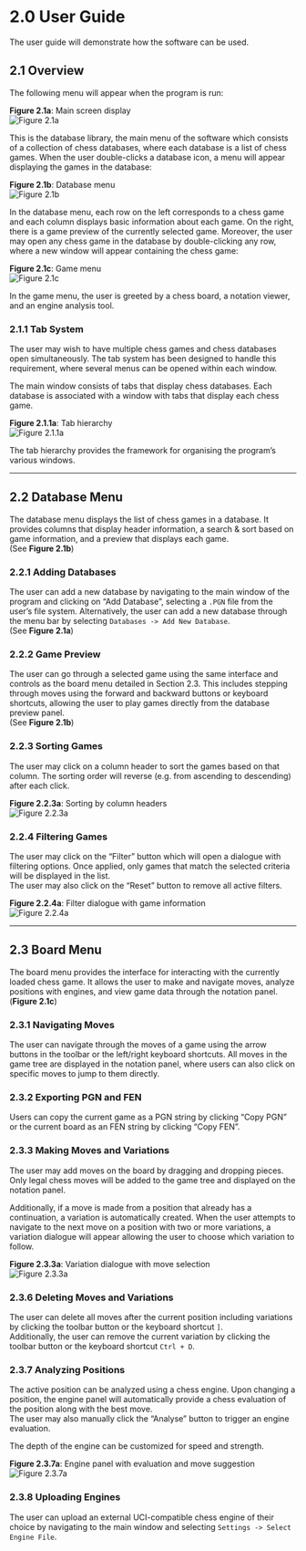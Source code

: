 # 2.0 User Guide

The user guide will demonstrate how the software can be used.

## 2.1 Overview

The following menu will appear when the program is run:

**Figure 2.1a**: Main screen display  
![Figure 2.1a](./screenshots/Figure_2.1a.png)

This is the database library, the main menu of the software which consists of a collection of chess databases, where each database is a list of chess games. When the user double-clicks a database icon, a menu will appear displaying the games in the database:

**Figure 2.1b**: Database menu  
![Figure 2.1b](screenshots/Figure_2.1b.png)

In the database menu, each row on the left corresponds to a chess game and each column displays basic information about each game. On the right, there is a game preview of the currently selected game. Moreover, the user may open any chess game in the database by double-clicking any row, where a new window will appear containing the chess game:

**Figure 2.1c**: Game menu  
![Figure 2.1c](screenshots/Figure_2.1c.png)

In the game menu, the user is greeted by a chess board, a notation viewer, and an engine analysis tool.

### 2.1.1 Tab System

The user may wish to have multiple chess games and chess databases open simultaneously. The tab system has been designed to handle this requirement, where several menus can be opened within each window.

The main window consists of tabs that display chess databases. Each database is associated with a window with tabs that display each chess game.

**Figure 2.1.1a**: Tab hierarchy  
![Figure 2.1.1a](screenshots/Figure_2.1.1a.png)

The tab hierarchy provides the framework for organising the program’s various windows.

---

## 2.2 Database Menu

The database menu displays the list of chess games in a database. It provides columns that display header information, a search & sort based on game information, and a preview that displays each game.  
(See **Figure 2.1b**)

### 2.2.1 Adding Databases

The user can add a new database by navigating to the main window of the program and clicking on “Add Database”, selecting a `.PGN` file from the user’s file system. Alternatively, the user can add a new database through the menu bar by selecting `Databases -> Add New Database`.  
(See **Figure 2.1a**)

### 2.2.2 Game Preview

The user can go through a selected game using the same interface and controls as the board menu detailed in Section 2.3. This includes stepping through moves using the forward and backward buttons or keyboard shortcuts, allowing the user to play games directly from the database preview panel.  
(See **Figure 2.1b**)

### 2.2.3 Sorting Games

The user may click on a column header to sort the games based on that column. The sorting order will reverse (e.g. from ascending to descending) after each click.

**Figure 2.2.3a**: Sorting by column headers  
![Figure 2.2.3a](screenshots/Figure_2.2.3a.png)

### 2.2.4 Filtering Games

The user may click on the “Filter” button which will open a dialogue with filtering options. Once applied, only games that match the selected criteria will be displayed in the list.  
The user may also click on the “Reset” button to remove all active filters.

**Figure 2.2.4a**: Filter dialogue with game information  
![Figure 2.2.4a](screenshots/Figure_2.2.4a.png)

---

## 2.3 Board Menu

The board menu provides the interface for interacting with the currently loaded chess game. It allows the user to make and navigate moves, analyze positions with engines, and view game data through the notation panel.  
(**Figure 2.1c**)

### 2.3.1 Navigating Moves

The user can navigate through the moves of a game using the arrow buttons in the toolbar or the left/right keyboard shortcuts. All moves in the game tree are displayed in the notation panel, where users can also click on specific moves to jump to them directly.

### 2.3.2 Exporting PGN and FEN

Users can copy the current game as a PGN string by clicking “Copy PGN” or the current board as an FEN string by clicking “Copy FEN”.

### 2.3.3 Making Moves and Variations

The user may add moves on the board by dragging and dropping pieces. Only legal chess moves will be added to the game tree and displayed on the notation panel.

Additionally, if a move is made from a position that already has a continuation, a variation is automatically created. When the user attempts to navigate to the next move on a position with two or more variations, a variation dialogue will appear allowing the user to choose which variation to follow.

**Figure 2.3.3a**: Variation dialogue with move selection  
![Figure 2.3.3a](screenshots/Figure_2.3.3a.png)

### 2.3.6 Deleting Moves and Variations

The user can delete all moves after the current position including variations by clicking the toolbar button or the keyboard shortcut `]`.  
Additionally, the user can remove the current variation by clicking the toolbar button or the keyboard shortcut `Ctrl + D`.

### 2.3.7 Analyzing Positions

The active position can be analyzed using a chess engine. Upon changing a position, the engine panel will automatically provide a chess evaluation of the position along with the best move.  
The user may also manually click the “Analyse” button to trigger an engine evaluation.

The depth of the engine can be customized for speed and strength.

**Figure 2.3.7a**: Engine panel with evaluation and move suggestion  
![Figure 2.3.7a](screenshots/Figure_2.3.7a.png)

### 2.3.8 Uploading Engines

The user can upload an external UCI-compatible chess engine of their choice by navigating to the main window and selecting `Settings -> Select Engine File`.
